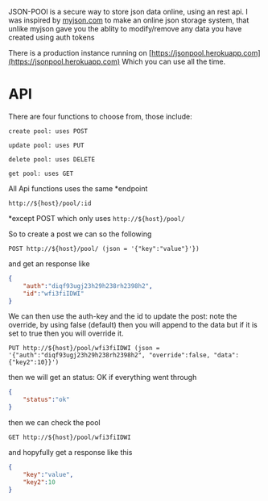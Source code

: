 JSON-POOl is a secure way to store json data online, using an rest api.
I was inspired by [myjson.com](http://myjson.com) to make an online json storage system, 
that unlike myjson gave you the ablity to modify/remove any data you have created using auth tokens

There is a production instance running on [https://jsonpool.herokuapp.com](https://jsonpool.herokuapp.com)
Which you can use all the time.

# API

There are four functions to choose from, those include:

    create pool: uses POST

    update pool: uses PUT

    delete pool: uses DELETE

    get pool: uses GET

All Api functions uses the same *endpoint

```http://${host}/pool/:id```

*except POST which only uses ```http://${host}/pool/```

So to create a post we can so the following

```
POST http://${host}/pool/ (json = '{"key":"value"}'})
```
and get an response like
```json
{
    "auth":"diqf93ugj23h29h238rh2398h2",
    "id":"wfi3fiIDWI"
}
```
We can then use the auth-key and the id to update the post:
note the override, by using false (default) then you will append to the data
but if it is set to true then you will override it.
```
PUT http://${host}/pool/wfi3fiIDWI (json = '{"auth":"diqf93ugj23h29h238rh2398h2", "override":false, "data":{"key2":10}}')
```
then we will get an status: OK if everything went through
```json
{
    "status":"ok"
}
```

then we can check the pool
```
GET http://${host}/pool/wfi3fiIDWI
```
and hopyfully get a response like this
```json
{
    "key":"value",
    "key2":10
}
```
